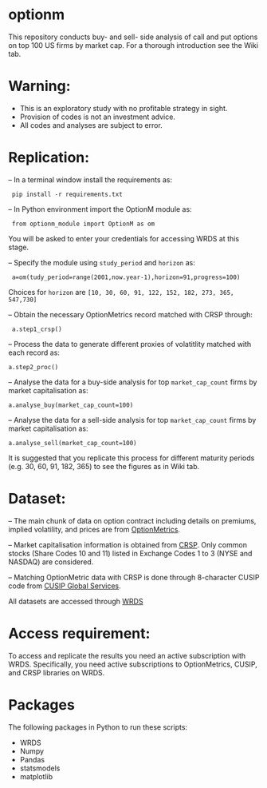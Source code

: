 # optionm
This repository conducts buy- and sell- side analysis of call and put options on top 100 US firms by market cap. For a thorough introduction see the Wiki tab.

# Warning:
* This is an exploratory study with no profitable strategy in sight.
* Provision of codes is not an investment advice.
* All codes and analyses are subject to error.


# Replication:

– In a terminal window install the requirements as:

` pip install -r requirements.txt`

– In Python environment import the OptionM module as:

` from optionm_module import OptionM as om`

  You will be asked to enter your credentials for accessing WRDS at this stage.

– Specify the module using `study_period` and `horizon` as:

` a=om(tudy_period=range(2001,now.year-1),horizon=91,progress=100)`

Choices for `horizon` are `[10, 30, 60, 91, 122, 152, 182, 273, 365, 547,730]`

– Obtain the necessary OptionMetrics record matched with CRSP through:

` a.step1_crsp()`

– Process the data to generate different proxies of volatitlity matched with each record as:

`a.step2_proc()`

– Analyse the data for a buy-side analysis for top `market_cap_count` firms by market capitalisation as:

`a.analyse_buy(market_cap_count=100)`

– Analyse the data for a sell-side analysis for top `market_cap_count` firms by market capitalisation as:

`a.analyse_sell(market_cap_count=100)`
 
It is suggested that you replicate this process for different maturity periods (e.g. 30, 60, 91, 182, 365) to see the figures as in Wiki tab. 

# Dataset:

– The main chunk of data on option contract including details on premiums, implied volatility, and prices are from [OptionMetrics](https://optionmetrics.com/). 

– Market capitalisation information is obtained from [CRSP](https://www.crsp.org/). Only common stocks (Share Codes 10 and 11) listed in Exchange Codes 1 to 3 (NYSE and NASDAQ) are considered.

– Matching OptionMetric data with CRSP is done through 8-character CUSIP code from [CUSIP Global Services](https://www.cusip.com). 

All datasets are accessed through [WRDS](https://wrds-web.wharton.upenn.edu/wrds/)


# Access requirement:

To access and replicate the results you need an active subscription with WRDS. 
Specifically, you need active subscriptions to OptionMetrics, CUSIP, and CRSP libraries on WRDS.

# Packages 
The following packages in Python to run these scripts:
- WRDS
- Numpy
- Pandas
- statsmodels
- matplotlib
